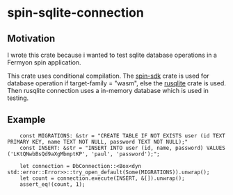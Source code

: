 # spin-sqlite-connection

## Motivation

I wrote this crate because i wanted to test sqlite database operations in a Fermyon spin application.

This crate uses conditional compilation. The [spin-sdk] crate is used for database operation if target-family = "wasm", else the [rusqlite] crate is used. Then rusqlite connection uses a in-memory database which is used in testing.


## Example

```
    const MIGRATIONS: &str = "CREATE TABLE IF NOT EXISTS user (id TEXT PRIMARY KEY, name TEXT NOT NULL, password TEXT NOT NULL);"
    const INSERT: &str = "INSERT INTO user (id, name, password) VALUES ('LKtQNwbBsQd9aXgMbmptKP', 'paul', 'password');";

    let connection = DbConnection::<Box<dyn std::error::Error>>::try_open_default(Some(MIGRATIONS)).unwrap();
    let count = connection.execute(INSERT, &[]).unwrap();
    assert_eq!(count, 1);
```

[spin-sdk]: https://crates.io/crates/spin-sdk
[rusqlite]: https://crates.io/crates/rusqlite
